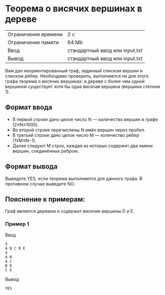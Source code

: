 # Теорема о висячих вершинах в дереве

<table>
 <tr>
    <td>Ограничение времени</td>
    <td>2 c</td>
 </tr>
 <tr>
    <td>Ограничение памяти</td>
    <td>64 Mb</td>
 </tr>
  <tr>
    <td>Ввод</td>
    <td>стандартный ввод или input.txt</td>
 </tr>
  <tr>
    <td>Вывод</td>
    <td>стандартный ввод или input.txt</td>
 </tr>
</table>

Вам дан неориентированный граф, заданный списком вершин и списком рёбер. Необходимо проверить, выполняется ли для этого графа теорема о висячих вершинах: в дереве с более чем одной вершиной существует хотя бы одна висячая вершина (вершина степени 1).

## Формат ввода

* В первой строке дано целое число N — количество вершин в графе (2≤N≤1000).
* Во второй строке перечислены N имён вершин через пробел.
* В третьей строке дано целое число M — количество рёбер (1≤M≤N−1).
* Далее следуют M строк, каждая из которых содержит два имени вершин, соединённых ребром.

## Формат вывода

Выведите YES, если теорема выполняется для данного графа. В противном случае выведите NO.

## Пояснение к примерам:

Граф является деревом и содержит висячие вершины D и E.

### Пример 1

Ввод
```
5
A B C D E
4
A B
A C
B D
C E
```    

Вывод
```
YES
```